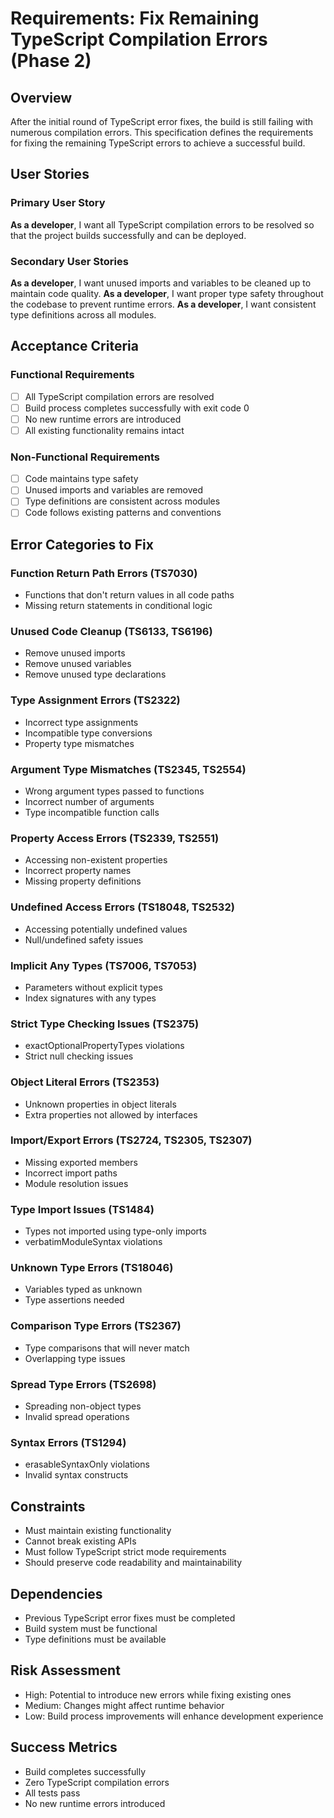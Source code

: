 # Requirements: Fix Remaining TypeScript Compilation Errors (Phase 2)

## Overview
After the initial round of TypeScript error fixes, the build is still failing with numerous compilation errors. This specification defines the requirements for fixing the remaining TypeScript errors to achieve a successful build.

## User Stories

### Primary User Story
**As a developer**, I want all TypeScript compilation errors to be resolved so that the project builds successfully and can be deployed.

### Secondary User Stories
**As a developer**, I want unused imports and variables to be cleaned up to maintain code quality.
**As a developer**, I want proper type safety throughout the codebase to prevent runtime errors.
**As a developer**, I want consistent type definitions across all modules.

## Acceptance Criteria

### Functional Requirements
- [ ] All TypeScript compilation errors are resolved
- [ ] Build process completes successfully with exit code 0
- [ ] No new runtime errors are introduced
- [ ] All existing functionality remains intact

### Non-Functional Requirements
- [ ] Code maintains type safety
- [ ] Unused imports and variables are removed
- [ ] Type definitions are consistent across modules
- [ ] Code follows existing patterns and conventions

## Error Categories to Fix

### Function Return Path Errors (TS7030)
- Functions that don't return values in all code paths
- Missing return statements in conditional logic

### Unused Code Cleanup (TS6133, TS6196)
- Remove unused imports
- Remove unused variables
- Remove unused type declarations

### Type Assignment Errors (TS2322)
- Incorrect type assignments
- Incompatible type conversions
- Property type mismatches

### Argument Type Mismatches (TS2345, TS2554)
- Wrong argument types passed to functions
- Incorrect number of arguments
- Type incompatible function calls

### Property Access Errors (TS2339, TS2551)
- Accessing non-existent properties
- Incorrect property names
- Missing property definitions

### Undefined Access Errors (TS18048, TS2532)
- Accessing potentially undefined values
- Null/undefined safety issues

### Implicit Any Types (TS7006, TS7053)
- Parameters without explicit types
- Index signatures with any types

### Strict Type Checking Issues (TS2375)
- exactOptionalPropertyTypes violations
- Strict null checking issues

### Object Literal Errors (TS2353)
- Unknown properties in object literals
- Extra properties not allowed by interfaces

### Import/Export Errors (TS2724, TS2305, TS2307)
- Missing exported members
- Incorrect import paths
- Module resolution issues

### Type Import Issues (TS1484)
- Types not imported using type-only imports
- verbatimModuleSyntax violations

### Unknown Type Errors (TS18046)
- Variables typed as unknown
- Type assertions needed

### Comparison Type Errors (TS2367)
- Type comparisons that will never match
- Overlapping type issues

### Spread Type Errors (TS2698)
- Spreading non-object types
- Invalid spread operations

### Syntax Errors (TS1294)
- erasableSyntaxOnly violations
- Invalid syntax constructs

## Constraints
- Must maintain existing functionality
- Cannot break existing APIs
- Must follow TypeScript strict mode requirements
- Should preserve code readability and maintainability

## Dependencies
- Previous TypeScript error fixes must be completed
- Build system must be functional
- Type definitions must be available

## Risk Assessment
- High: Potential to introduce new errors while fixing existing ones
- Medium: Changes might affect runtime behavior
- Low: Build process improvements will enhance development experience

## Success Metrics
- Build completes successfully
- Zero TypeScript compilation errors
- All tests pass
- No new runtime errors introduced